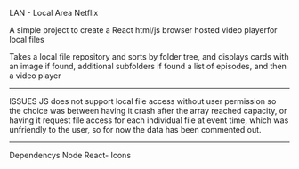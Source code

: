 LAN - Local Area Netflix

A simple project to create a React html/js browser hosted video playerfor local files

Takes a local file repository and sorts by folder tree, and displays cards with an image if found, additional subfolders if found a list of episodes, and then a video player

---------------------------------------------
ISSUES
JS does not support local file access without user permission so the choice was between having it crash after the array reached capacity, or having it request file access for each individual file at event time, which was unfriendly to the user, so for now the data has been commented out.


---------------------------------------------
Dependencys
Node
React- Icons
